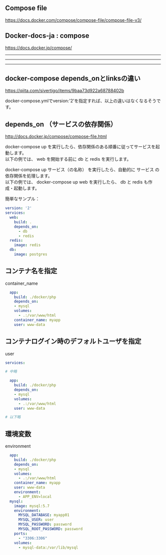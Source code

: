 ## Compose file
https://docs.docker.com/compose/compose-file/compose-file-v3/


##  Docker-docs-ja : compose
https://docs.docker.jp/compose/

______________________________________________________________________
______________________________________________________________________
______________________________________________________________________
## docker-compose depends_onとlinksの違い
https://qiita.com/sivertigo/items/9baa73d922a68788402b  

docker-compose.ymlでversion:'2'を指定すれば、以上の違いはなくなるそうです。  



## depends_on （サービスの依存関係）
http://docs.docker.jp/compose/compose-file.html  

docker-compose up を実行したら、依存関係のある順番に従ってサービスを起動します。  
以下の例では、 web を開始する前に db と redis を実行します。  

docker-compose up サービス（の名称） を実行したら、自動的に サービス の依存関係を処理します。  
以下の例では、 docker-compose up web を実行したら、 db と redis も作成・起動します。  

簡単なサンプル：  
```yml
version: '2'
services:
  web:
    build: .
    depends_on:
      - db
      - redis
  redis:
    image: redis
  db:
    image: postgres
```


## コンテナ名を指定
container_name
```yaml
  app:
    build: ./docker/php
    depends_on:
    - mysql
    volumes:
      - .:/var/www/html
    container_name: myapp
    user: www-data
```


## コンテナログイン時のデフォルトユーザを指定
user
```yaml
services:

# 中略

  app:
    build: ./docker/php
    depends_on:
    - mysql
    volumes:
      - .:/var/www/html
    user: www-data

# 以下略
```

## 環境変数
environment
```yaml
  app:
    build: ./docker/php
    depends_on:
    - mysql
    volumes:
      - .:/var/www/html
    container_name: myapp
    user: www-data
    environment:
      - APP_ENV=local
  mysql:
    image: mysql:5.7
    environment:
      MYSQL_DATABASE: myapp01
      MYSQL_USER: user
      MYSQL_PASSWORD: password
      MYSQL_ROOT_PASSWORD: password
    ports:
      - "3306:3306"
    volumes:
      - mysql-data:/var/lib/mysql
```

